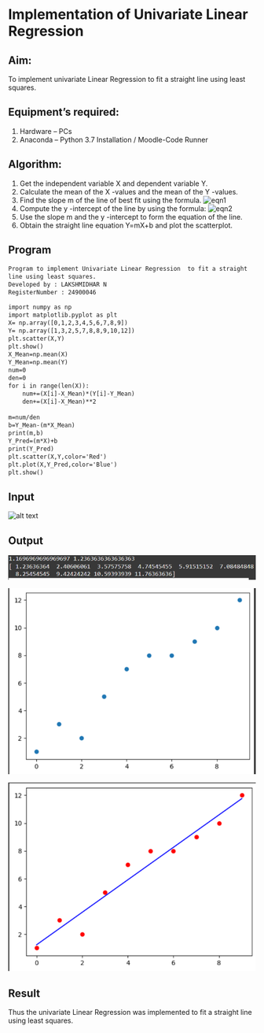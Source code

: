 # Implementation of Univariate Linear Regression
## Aim:
To implement univariate Linear Regression to fit a straight line using least squares.
## Equipment’s required:
1.	Hardware – PCs
2.	Anaconda – Python 3.7 Installation / Moodle-Code Runner
## Algorithm:
1.	Get the independent variable X and dependent variable Y.
2.	Calculate the mean of the X -values and the mean of the Y -values.
3.	Find the slope m of the line of best fit using the formula.
 ![eqn1](./eq1.jpg)
4.	Compute the y -intercept of the line by using the formula:
![eqn2](./eq2.jpg)  
5.	Use the slope m and the y -intercept to form the equation of the line.
6.	Obtain the straight line equation Y=mX+b and plot the scatterplot.
## Program
```
Program to implement Univariate Linear Regression  to fit a straight line using least squares.
Developed by : LAKSHMIDHAR N
RegisterNumber : 24900046
```
```
import numpy as np
import matplotlib.pyplot as plt
X= np.array([0,1,2,3,4,5,6,7,8,9])
Y= np.array([1,3,2,5,7,8,8,9,10,12])
plt.scatter(X,Y)
plt.show()
X_Mean=np.mean(X)
Y_Mean=np.mean(Y)
num=0
den=0
for i in range(len(X)):
    num+=(X[i]-X_Mean)*(Y[i]-Y_Mean)
    den+=(X[i]-X_Mean)**2

m=num/den
b=Y_Mean-(m*X_Mean)
print(m,b)
Y_Pred=(m*X)+b
print(Y_Pred)
plt.scatter(X,Y,color='Red')
plt.plot(X,Y_Pred,color='Blue')
plt.show()

```
## Input
![alt text](input.jpg)
## Output
![RESULT](<Screenshot 2024-12-07 190159.png>)

![GRAPH](<Screenshot 2024-12-07 185512.png>)

![GRAPH](<Screenshot 2024-12-07 190210.png>)

## Result
Thus the univariate Linear Regression was implemented to fit a straight line using least squares.
